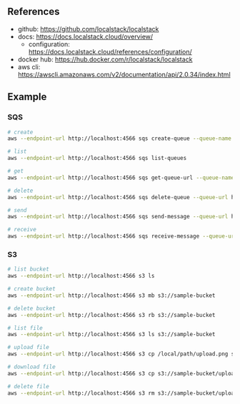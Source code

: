 ## References

- github: https://github.com/localstack/localstack
- docs: https://docs.localstack.cloud/overview/
  - configuration: https://docs.localstack.cloud/references/configuration/
- docker hub: https://hub.docker.com/r/localstack/localstack
- aws cli: https://awscli.amazonaws.com/v2/documentation/api/2.0.34/index.html


## Example

### SQS

~~~sh
# create
aws --endpoint-url http://localhost:4566 sqs create-queue --queue-name queue.fifo --attributes FifoQueue=true

# list
aws --endpoint-url http://localhost:4566 sqs list-queues

# get
aws --endpoint-url http://localhost:4566 sqs get-queue-url --queue-name queue.fifo

# delete
aws --endpoint-url http://localhost:4566 sqs delete-queue --queue-url http://localhost.localstack.cloud:4566/queue/ap-northeast-2/000000000000/queue.fifo

# send
aws --endpoint-url http://localhost:4566 sqs send-message --queue-url http://localhost.localstack.cloud:4566/queue/ap-northeast-2/000000000000/queue.fifo --message-body "Sample Messaage" --message-group-id group1 --message-deduplication-id deduplication1

# receive
aws --endpoint-url http://localhost:4566 sqs receive-message --queue-url http://localhost.localstack.cloud:4566/queue/ap-northeast-2/000000000000/queue.fifo
~~~

### S3

~~~sh
# list bucket
aws --endpoint-url http://localhost:4566 s3 ls

# create bucket
aws --endpoint-url http://localhost:4566 s3 mb s3://sample-bucket

# delete bucket
aws --endpoint-url http://localhost:4566 s3 rb s3://sample-bucket

# list file
aws --endpoint-url http://localhost:4566 s3 ls s3://sample-bucket

# upload file
aws --endpoint-url http://localhost:4566 s3 cp /local/path/upload.png s3://sample-bucket

# download file
aws --endpoint-url http://localhost:4566 s3 cp s3://sample-bucket/upload.png /local/path/download.png

# delete file
aws --endpoint-url http://localhost:4566 s3 rm s3://sample-bucket/upload.png
~~~